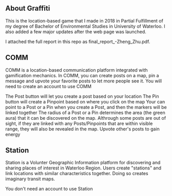## About Graffiti

This is the location-based game that I made in 2018 in Partial Fulfillment of my degree of Bachelor of Environmental Studies in University of Waterloo. I also added a few major updates after the web page was launched.  

I attached the full report in this repo as final_report_-Zheng_Zhu.pdf. 

## COMM

COMM is a location-based communication platform 
integrated with gamification mechanics. 
In COMM, you can create posts on a map, 
pin a message and upvote your favorite posts to let more people see it. 
You will need to create an account to use COMM

The Post button will let you create a post based on your location
The Pin button will create a Pinpoint based on where you click on the map
Your can point to a Post or a Pin when you create a Post, 
and then the markers will be linked together
The radius of a Post or a Pin determines the area (the green aura) 
that it can be discovered on the map.
Althrough some posts are out of sight, 
if they are linked with any Posts/Pinpoints that are within visible range, 
they will also be revealed in the map. 
Upvote other's posts to gain energy 

## Station

Station is a Volunter Geographic Information platform 
for discovering and sharing places of interest in Waterloo Region. 
Users create "stations" and link locations with similar characteristics
together. Doing so creates imaginary transit maps. 

You don't need an account to use Station